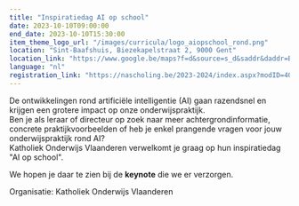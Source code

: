 ```yaml
---
title: "Inspiratiedag AI op school"
date: 2023-10-10T09:00:00
end_date: 2023-10-10T15:30:00
item_theme_logo_url: "/images/curricula/logo_aiopschool_rond.png"
location: "Sint-Baafshuis, Biezekapelstraat 2, 9000 Gent"
location_link: "https://www.google.be/maps?f=d&source=s_d&saddr&daddr=Biezekapelstraat+2+Gent+9000&hl=nl"
language: "nl"
registration_link: "https://nascholing.be/2023-2024/index.aspx?modID=4054893"
---
```


De ontwikkelingen rond artificiële intelligentie (AI) gaan razendsnel en krijgen een grotere impact op onze onderwijspraktijk.<br>
Ben je als leraar of directeur op zoek naar meer achtergrondinformatie, concrete praktijkvoorbeelden of heb je enkel prangende vragen voor jouw onderwijspraktijk rond AI?<br>
Katholiek Onderwijs Vlaanderen verwelkomt je graag op hun inspiratiedag "AI op school".

We hopen je daar te zien bij de **keynote** die we er verzorgen. 

Organisatie: Katholiek Onderwijs Vlaanderen
